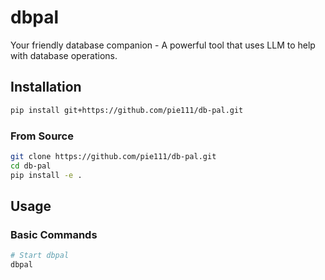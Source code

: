 # dbpal

Your friendly database companion - A powerful tool that uses LLM to help with database operations.

## Installation


```bash
pip install git+https://github.com/pie111/db-pal.git
```

### From Source
```bash
git clone https://github.com/pie111/db-pal.git
cd db-pal
pip install -e .
```

## Usage

### Basic Commands
```bash
# Start dbpal
dbpal
```


